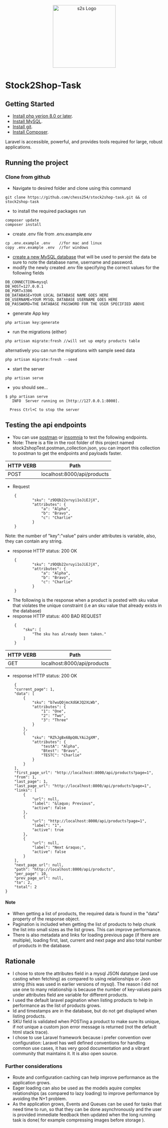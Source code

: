 <p align="center"><a href="https://laravel.com" target="_blank"><img src="https://media-exp1.licdn.com/dms/image/C4D0BAQGOa5w5GtnxEg/company-logo_200_200/0/1534318845106?e=2159024400&v=beta&t=UtbuxZIujX2gmtCfwqac8bA1NmQZxq7L6q3byh6Dfr8" width="200" alt="s2s Logo"></a></p>

# Stock2Shop-Task

## Getting Started



- [Install php verion 8.0 or later](https://www.php.net/downloads.php).
- [Install MySQL](https://dev.mysql.com/downloads/).
- [Install git](https://git-scm.com/downloads).
- [Install Composer](https://getcomposer.org/download/).

Laravel is accessible, powerful, and provides tools required for large, robust applications.

## Running the project

### Clone from github
- Navigate to desired folder and clone using this command
```
git clone https://github.com/chess254/stock2shop-task.git && cd stock2shop-task
```
<!-- - then
```
cd ./stock2shop
``` -->
- to install the required packages run 
```
composer update
composer install
```
- create .env file from .env.example.env
```
cp .env.example .env    //for mac and linux
copy .env.example .env  //for windows
```
- [create a new MySQL database](https://www.mysqltutorial.org/mysql-create-database/) that will be used to persist the data be sure to note the database name, username and password.
- modify the newly created .env file specifying the correct values for the following fields
```
DB_CONNECTION=mysql
DB_HOST=127.0.0.1
DB_PORT=3306
DB_DATABASE=YOUR LOCAL DATABASE NAME GOES HERE
DB_USERNAME=YOUR MYSQL DATABASE USERNAME GOES HERE
DB_PASSWORD=THE DATABASE PASSWORD FOR THE USER SPECIFIED ABOVE
```
- generate App key
```
php artisan key:generate
```
- run the migrations (either)
```
php artisan migrate:fresh //will set up empty products table
```
alternatively you can run the migrations with sample seed data
```
php artisan migrate:fresh --seed
```
- start the server
```
php artisan serve
```
- you should see...
```
$ php artisan serve
   INFO  Server running on [http://127.0.0.1:8000].

  Press Ctrl+C to stop the server
```

## Testing the api endpoints

- You can use [postman](https://www.postman.com/downloads/) or [insomnia](https://insomnia.rest/download) to test the following endpoints.
- Note: There is a file in the root folder of this project named stock2shopTest.postman_collection.json, you can import this collection to postman to get the endpoints and payloads faster. 

| HTTP VERB      | Path                           | 
| -------------- | ------------------------------ | 
| POST           | localhost:8000/api/products    |

- Request
```    
    { 
            "sku": "z9DQb22xruyi1oJiEJjX",
            "attributes": {
                "a": "Alpha",
                "b": "Bravo",
                "c": "Charlie"
            }
    }
```    
Note: the number of "key":"value" pairs under attributes is variable, also, they can contain any string.

- response HTTP status: 200 OK
```    
    { 
            "sku": "z9DQb22xruyi1oJiEJjX",
            "attributes": {
                "a": "Alpha",
                "b": "Bravo",
                "c": "Charlie"
            }
    }
```   

- The following is the response when a product is posted with sku value that violates the unique constraint (i.e an sku value that already exists in the database)
- response HTTP status: 400 BAD REQUEST
```    
    {
        "sku": [
            "The sku has already been taken."
        ]
    }
``` 


| HTTP VERB      | Path                           | 
| -------------- | ------------------------------ | 
| GET            | localhost:8000/api/products    |

- response HTTP status: 200 OK
```    
    {
    "current_page": 1,
    "data": [
        {
            "sku": "b7wuQOjmcXdGKJQ2XLWb",
            "attributes": {
                "1": "One",
                "2": "Two",
                "3": "Three"
            }
        },
        {
            "sku": "RZhJgBx6BpQ0LYAi2gXM",
            "attributes": {
                "testA": "Alpha",
                "Btest": "Bravo",
                "TESTC": "Charlie"
            }
        }
    ],
    "first_page_url": "http://localhost:8000/api/products?page=1",
    "from": 1,
    "last_page": 1,
    "last_page_url": "http://localhost:8000/api/products?page=1",
    "links": [
        {
            "url": null,
            "label": "&laquo; Previous",
            "active": false
        },
        {
            "url": "http://localhost:8000/api/products?page=1",
            "label": "1",
            "active": true
        },
        {
            "url": null,
            "label": "Next &raquo;",
            "active": false
        }
    ],
    "next_page_url": null,
    "path": "http://localhost:8000/api/products",
    "per_page": 10,
    "prev_page_url": null,
    "to": 2,
    "total": 2
}
```   
#### Note
- When getting a list of products, the required data is found in the "data" property of the response object. 
- Pagination is included when getting the list of products to help chunk the list into small sizes as the list grows. This can improve performance. 
- There is also metadata and links for loading previous page (if there are multiple), loading first, last, current and next page and also total number of products in the database.

## Rationale

- I chose to store the attributes field in a mysql JSON datatype (and use casting when fetching) as compared to using relationships or Json string (this was used in earlier versions of mysql).
The reason I did not use one to many relationship is because the number of key-values pairs under attributes field are variable for different products.
- I used the default laravel pagination when listing products to help in performance as the list of products grows.
- Id and timestamps are in the database, but do not get displayed when listing products.
- SKU field is validated when POSTing a product to make sure its unique, if not unique a custom json error message is returned (not the default html stack trace).
- I chose to use Laravel framework because i prefer convention over configuration: Laravel has well defined conventions for handling common use cases, it has very good documentation and a vibrant community that maintains it. It is also open source.

### Further considerations
- Route and configuration caching can help improve performance as the application grows.
- Eager loading can also be used as the models aquire complex relationships (as compared to lazy loading) to improve performance by avoiding the N+1 problem.
- As the application grows, Events and Queues can be used for tasks that need time to run, so that they can be done asynchronously and the user is provided immediate feedback then updated when the long running task is done( for example compressing images before storage ).
